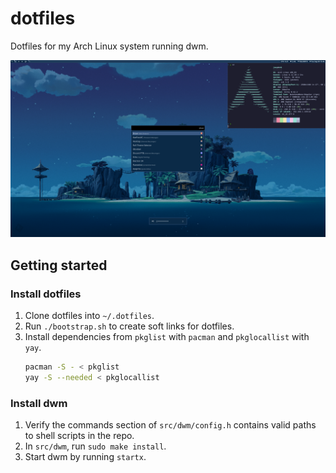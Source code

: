 # dotfiles

Dotfiles for my Arch Linux system running dwm.

![Desktop preview](/assets/preview.webp)

## Getting started

### Install dotfiles

1. Clone dotfiles into `~/.dotfiles`.
2. Run `./bootstrap.sh` to create soft links for dotfiles.
3. Install dependencies from `pkglist` with `pacman` and `pkglocallist` with `yay`.
    ```sh
    pacman -S - < pkglist
    yay -S --needed < pkglocallist
    ```

### Install dwm

1. Verify the commands section of `src/dwm/config.h` contains valid paths to shell scripts in the repo.
2. In `src/dwm`, run `sudo make install`.
3. Start dwm by running `startx`.
